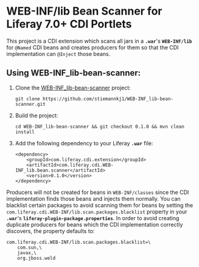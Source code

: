 # WEB-INF/lib Bean Scanner for Liferay 7.0+ CDI Portlets

This project is a CDI extension which scans all jars in a **`.war`**'s **`WEB-INF/lib`** for `@Named` CDI beans and creates producers for them so that the CDI implementation can `@Inject` those beans.

## Using WEB-INF_lib-bean-scanner:

1. Clone the [WEB-INF_lib-bean-scanner](https://github.com/stiemannkj1/WEB-INF_lib-bean-scanner) project:

    ```
    git clone https://github.com/stiemannkj1/WEB-INF_lib-bean-scanner.git
    ```

2. Build the project:

    ```
    cd WEB-INF_lib-bean-scanner && git checkout 0.1.0 && mvn clean install
	```

3. Add the following dependency to your Liferay **`.war`** file:


    ```
    <dependency>
        <groupId>com.liferay.cdi.extension</groupId>
        <artifactId>com.liferay.cdi.WEB-INF_lib.bean.scanner</artifactId>
        <version>0.1.0</version>
    </dependency>
    ```

Producers will not be created for beans in `WEB-INF/classes` since the CDI implementation finds those beans and injects them normally. You can blacklist certain packages to avoid scanning them for beans by setting the `com.liferay.cdi.WEB-INF/lib.scan.packages.blacklist` property in your **`.war`**'s **`liferay-plugin-package.properties`**. In order to avoid creating duplicate producers for beans which the CDI implementation correctly discovers, the property defaults to:

```
com.liferay.cdi.WEB-INF/lib.scan.packages.blacklist=\
	com.sun,\
	javax,\
	org.jboss.weld
```
